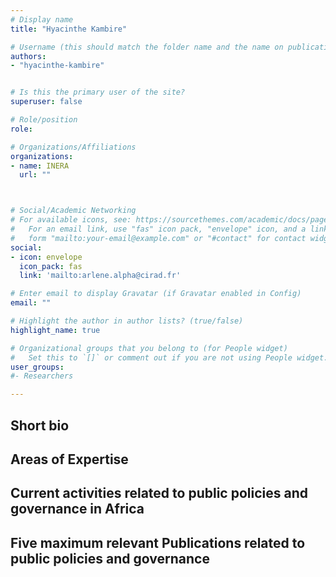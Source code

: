 ```yaml
---
# Display name
title: "Hyacinthe Kambire"

# Username (this should match the folder name and the name on publications)
authors:
- "hyacinthe-kambire"


# Is this the primary user of the site?
superuser: false

# Role/position
role: 

# Organizations/Affiliations
organizations:
- name: INERA
  url: ""



# Social/Academic Networking
# For available icons, see: https://sourcethemes.com/academic/docs/page-builder/#icons
#   For an email link, use "fas" icon pack, "envelope" icon, and a link in the
#   form "mailto:your-email@example.com" or "#contact" for contact widget.
social:
- icon: envelope
  icon_pack: fas
  link: 'mailto:arlene.alpha@cirad.fr'

# Enter email to display Gravatar (if Gravatar enabled in Config)
email: ""

# Highlight the author in author lists? (true/false)
highlight_name: true

# Organizational groups that you belong to (for People widget)
#   Set this to `[]` or comment out if you are not using People widget.
user_groups:
#- Researchers

---
```


## Short bio


## Areas of Expertise

## Current activities related to public policies and governance in Africa

## Five maximum relevant Publications related to public policies and governance
